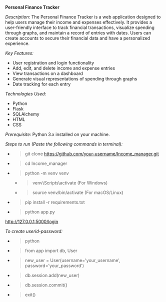 **Personal Finance Tracker**


*Description:*
The Personal Finance Tracker is a web application designed to help users manage their income and expenses effectively.
It provides a user-friendly interface to track financial transactions, visualize spending through graphs, and maintain a record of entries with dates.
Users can create accounts to secure their financial data and have a personalized experience.

*Key Features:*
* User registration and login functionality
* Add, edit, and delete income and expense entries
* View transactions on a dashboard
* Generate visual representations of spending through graphs
* Date tracking for each entry

*Technologies Used:*
* Python
* Flask
* SQLAlchemy
* HTML
* CSS

*Prerequisite:*
Python 3.x installed on your machine.


*Steps to run (Paste the following commands in terminal):*
  * >git clone https://github.com/your-username/Income_manager.git
  * >cd Income_manager
  * >python -m venv venv
    * >venv\Scripts\activate (For Windows)
    * >source venv/bin/activate (For macOS/Linux)
  * >pip install -r requirements.txt
  * >python app.py

http://127.0.0.1:5000/login

*To create userid-password:*
  * >python
  * >from app import db, User
  * >new_user = User(username='your_username', password='your_password')
  * >db.session.add(new_user)
  * >db.session.commit()
  * >exit()



